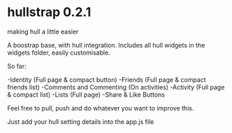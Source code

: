 hullstrap 0.2.1
=============

making hull a little easier

A boostrap base, with hull integration. Includes all hull widgets in the widgets folder, easily customisable.

So far:

  -Identity (Full page & compact button)
  -Friends (Full page & compact friends list)
  -Comments and Commenting (On activities)
  -Activity (Full page & compact list)
  -Lists (Full page)
  -Share & Like Buttons


Feel free to pull, push and do whatever you want to improve this.

Just add your hull setting details into the app.js file
